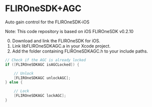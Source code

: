 # FLIROneSDK+AGC
Auto gain control for the FLIROneSDK-iOS

Note: This code repository is based on iOS FLIROneSDK v0.2.10


0. Download and link the FLIROneSDK for iOS.
1. Link libFLIROneSDKAGC.a in your Xcode project.
2. Add the folder containing FLIROneSDKAGC.h to your include paths.


```objective-c
// Check if the AGC is already locked
if ([FLIROneSDKAGC isAGCLocked]) {

	// Unlock 
	[FLIROneSDKAGC unlockAGC];
} else {

	// Lock
	[FLIROneSDKAGC lockAGC];
}
```
